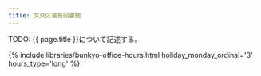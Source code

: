 ```yaml
---
title: 文京区湯島図書館
---
```


TODO: {{ page.title }}について記述する。

{% include libraries/bunkyo-office-hours.html
    holiday_monday_ordinal='3'
    hours_type='long' %}

